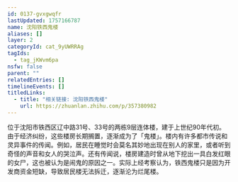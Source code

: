 ```yaml
---
id: 0137-gvxgwqfr
lastUpdated: 1757166787
name: 沈阳铁西鬼楼
aliases: []
layer: 2
categoryId: cat_9yUWRRAg
tagIds:
  - tag_jKWvm6pa
nsfw: false
parent: ""
relatedEntries: []
timelineEvents: []
titledLinks:
  - title: "相关链接: 沈阳铁西鬼楼"
    url: https://zhuanlan.zhihu.com/p/357380982
---
```


位于沈阳市铁西区辽中路31号、33号的两栋9层连体楼，建于上世纪90年代初。由于经济纠纷，这些楼房长期搁置，逐渐成为了「鬼楼」。楼内有许多都市传说和灵异事件的传闻。例如，居民在睡觉时会莫名其妙地出现在别人的家里，或者听到奇怪的声音和女人的哭泣声。还有传闻说，楼房建造时曾从地下挖出一具白发红眼的女尸，这也被认为是闹鬼的原因之一。实际上经考察认为，铁西鬼楼只是因为开发商资金短缺，导致居民楼无法拆迁，逐渐沦为烂尾楼。